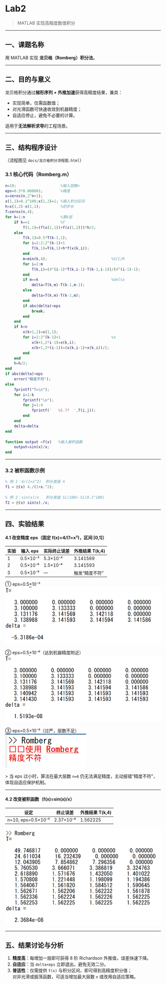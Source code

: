 # Lab2 
> MATLAB 实现高精度数值积分  

---

## 一、课题名称  
用 MATLAB 实现 **龙贝格（Romberg）积分法**。

---

## 二、目的与意义  
龙贝格积分通过**梯形序列 + 外推加速**获得高精度结果，兼具：  
- 实现简单，仅需函数值；  
- 对光滑函数可快速收敛到机器精度；  
- 自适应停止，避免不必要的计算。  

适用于**无法解析求导**的工程场景。

---

## 三、结构程序设计  
（流程图见 `docs/龙贝格积分流程图.html`）

### 3.1 核心代码（Romberg.m）
```matlab
n=10;                    %输入层数n
eps=0.5*0.000001;        %精度
x=zeros(n,2^n+1);
x(1,1)=0.1^100;x(1,2)=1; %输入积分区间
h=x(1,2)-x(1,1);         %初步长
T=zeros(n,4);    
for k=1:n                %第k层
    if k==1              %T
        T(1,1)=(f(x(1,1))+f(x(1,2)))*h/2;
    else    
        T(k,1)=0.5*T(k-1,1);
        for i=2:2:2^(k-1)+1
            T(k,1)=T(k,1)+h*f(x(k,i));
        end
        m=min(k,4);                             %S/C/R
        for i=2:m
            T(k,i)=(4^(i-1)*T(k,i-1)-T(k-1,i-1))/(4^(i-1)-1);
        end
        if m==k                                 %delta
            delta=T(k,m)-T(k-1,m-1);
        else
            delta=T(k,m)-T(k-1,m);
        end 
        if abs(delta)<eps 
            break;
        end
    end
    if k<n
        x(k+1,1)=x(1,1);
        for i=2:2^(k-1)+1                       %x
            x(k+1,2*i-1)=x(k,i);
            x(k+1,2*(i-1))=(x(k,i-1)+x(k,i))/2;
        end
    end
    h=h/2;
end
if abs(delta)>eps
    error("精度不符");
else
    fprintf("T=\n");
    for i=1:k
        fprintf("\n");
        for j=1:4
            fprintf('   %5.7f  ',T(i,j));
        end
    end
    delta=delta
end

function output =f(x)   %输入被积函数
    output=sin(x)/x;
end
```

---

### 3.2 被积函数示例
```matlab
% 例 1：4/(1+x^2)  积分真值 π
f1 = @(x) 4./(1+x.^2);

% 例 2：sin(x)/x   积分真值 Si(100)-Si(0.1^100)
f2 = @(x) sin(x)./x;
```

---

## 四、实验结果

#### 4.1 改变精度 eps（固定 f(x)=4/(1+x²)，区间 [0,1]）

| 实验 | 输入 eps | 实际终止误差 | 外推结果 T(k,4) |
|----|---------|-------------|-----------------|
| 1 | 0.5×10⁻³ | 5.3×10⁻⁴ | 3.141569 |
| 2 | 0.5×10⁻⁶ | 1.5×10⁻⁸ | 3.141593 |
| 3 | 0.5×10⁻⁹ | — | 触发“精度不符” |

① eps=0.5×10⁻³  
![Romberg_esp_5_-3](pics/Romberg_esp_5_-3.png)

② eps=0.5×10⁻⁶（达到机器精度附近）  
![Romberg_esp_5_-6](docs/Romberg_esp_5_-6.png)

③ eps=0.5×10⁻⁹（过严，层数不足）  
![Romberg_esp_5_-9](docs/Romberg_esp_5_-9.png)

&gt; 当 eps 过小时，算法在最大层数 `n=6` 仍无法满足精度，主动报错“精度不符”，体现自适应保护机制。

---

#### 4.2 改变被积函数（f(x)=sin(x)/x）

| 设定 | 终止误差 | 外推结果 T(k,4) |
|------|----------|-----------------|
| n=10, eps=0.5×10⁻⁵ | 2.37×10⁻⁸ | 1.562225 |

![Romberg_sinx](docs/Romberg_sinx.png)


---

## 五、结果讨论与分析
1. **精度高**：每增加一层即可获得 8 阶 Richardson 外推值，误差快速下降。  
2. **自适应**：当 `delta<eps` 立即退出，避免无效二分。  
3. **普适性**：仅需提供 `f(x)` 与积分区间，即可得到高精度积分值；  
   对非光滑或振荡函数，可适当增加最大层数 `n` 或改用自适应策略。

